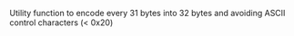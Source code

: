 Utility function to encode every 31 bytes into 32 bytes and avoiding ASCII control characters (< 0x20)
